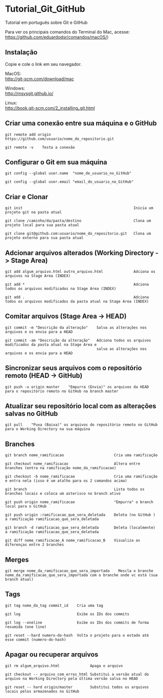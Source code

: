 Tutorial_Git_GitHub
===================

Tutorial em português sobre Git e GitHub

Para ver os principais comandos do Terminal do Mac, acesse:
https://github.com/eduardodsr/comandos/macOS/)

Instalação
---------------------------------------------- 

Copie e cole o link em seu navegador.  

MacOS:  
http://git-scm.com/download/mac  

Windows:  
http://msysgit.github.io/  

Linux:  
http://book.git-scm.com/2_installing_git.html  

Criar uma conexão entre sua máquina e o GitHub
----------------------------------------------
```
git remote add origin https://github.com/usuario/nome_do_repositorio.git

git remote -v    Testa a conexão
```

Configurar o Git em sua máquina 
-------------------------------
```
git config --global user.name  "nome_de_usuario_no_GitHub"

git config --global user.email "email_do_usuario_no_GitHub"
```

Criar e Clonar
--------------
```
git init                                                   Inicia um projeto git na pasta atual

git clone /caminho/da/pasta/destino                        Clona um projeto local para sua pasta atual

git clone git@github.com:usuario/nome_do_repositorio.git   Clona um projeto externo para sua pasta atual
```

Adcionar arquivos alterados (Working Directory -> Stage Area)
-------------------------------------------------------------
```
git add algum_arquivo.html outro_arquivo.html              Adciona os arquivos na Stage Area (INDEX)

git add *                                                  Adciona todos os arquivos modificados na Stage Area (INDEX)

git add .                                                  Adciona todos os arquivos modificados da pasta atual na Stage Area (INDEX)
```

Comitar arquivos (Stage Area -> HEAD)
--------------
```
git commit -m "Descrição da alteração"    Salva as alterações nos arquivos e os envia para a HEAD

git commit -am "Descrição da alteração"   Adciona todos os arquivos modificados da pasta atual na Stage Area e
                                          salva as alterações nos arquivos e os envia para a HEAD
```

Sincronizar seus arquivos com o repositório remoto (HEAD -> GitHub)
-----------
```
git push -u origin master    "Empurra (Envia)" os arquivos da HEAD para o repositório remoto no GitHub na branch master
```

Atualizar seu repositório local com as alterações salvas no GitHub
------------------------------------------------------------------
```
git pull    "Puxa (Baixa)" os arquivos do repositório remoto no GitHub para o Working Directory na sua máquina 
```

Branches
--------
```
git branch nome_ramificacao                       Cria uma ramificação

git checkout nome_ramificacao                     Altera entre branches (entra na ramificação nome_da_ramificacao)

git checkout -b nome_ramificacao                  Cria uma ramificação e entra nela (isso é um atalho para os 2 comandos acima)

git branch                                        Lista todos os branches locais e coloca um asterisco no branch ativo

git push origin nome_ramificacao                  "Empurra" o branch local para o GitHub

git push origin :ramificacao_que_sera_deletada    Deleta (no GitHub ) a ramificação ramificacao_que_sera_deletada

git branch -d ramificacao_que_sera_deletada       Deleta (localmente) a ramificação ramificacao_que_sera_deletada

git diff nome_ramificacao_A nome_ramificacao_B    Visualiza as diferenças entre 2 branches
```

Merges
------
```
git merge nome_da_ramificacao_que_sera_importada    Mescla o branche nome_da_ramificacao_que_sera_importada com o branche onde vc está (sua branch atual)
```

Tags
----
```
git tag nome_da_tag commit_id    Cria uma tag

git log                          Exibe os IDs dos commits

git log --oneline                Exibe os IDs dos commits de forma resumida (one line)

git reset --hard numero-do-hash  Volta o projeto para o estado até esse commit (numero-do-hash)
```

Apagar ou recuperar arquivos
----------------------------
```
git rm algum_arquivo.html              Apaga o arquivo

git checkout -- arquivo_com_erros_html Substitui a versão atual do arquivo na Working Directory pela última versão salva no HEAD

git reset -- hard origin/master        Substitui todos os arquivos locais pelos armazenados no GitHub 
```
